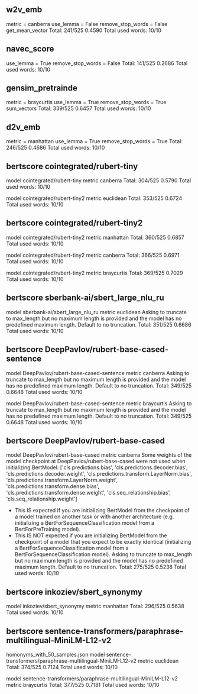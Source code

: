 ## w2v_emb
metric = canberra
use_lemma = False
remove_stop_words = False
get_mean_vector
Total: 241/525 0.4590
Total used words: 10/10

## navec_score
use_lemma = True
remove_stop_words = False
Total: 141/525 0.2686
Total used words: 10/10

## gensim_pretrainde
metric = braycurtis
use_lemma = True
remove_stop_words = True
sum_vectors
Total: 339/525 0.6457
Total used words: 10/10

## d2v_emb
metric = manhattan
use_lemma = True
remove_stop_words = True
Total: 246/525 0.4686
Total used words: 10/10


## bertscore cointegrated/rubert-tiny

model cointegrated/rubert-tiny
metric canberra
Total: 304/525 0.5790
Total used words: 10/10

model cointegrated/rubert-tiny2
metric euclidean
Total: 353/525 0.6724
Total used words: 10/10

## bertscore cointegrated/rubert-tiny2
model cointegrated/rubert-tiny2
metric manhattan
Total: 360/525 0.6857
Total used words: 10/10

model cointegrated/rubert-tiny2
metric canberra
Total: 366/525 0.6971
Total used words: 10/10

model cointegrated/rubert-tiny2
metric braycurtis
Total: 369/525 0.7029
Total used words: 10/10

## bertscore sberbank-ai/sbert_large_nlu_ru
model sberbank-ai/sbert_large_nlu_ru
metric euclidean
Asking to truncate to max_length but no maximum length is provided and the model has no predefined maximum length. Default to no truncation.
Total: 351/525 0.6686
Total used words: 10/10


## bertscore DeepPavlov/rubert-base-cased-sentence

model DeepPavlov/rubert-base-cased-sentence
metric canberra
Asking to truncate to max_length but no maximum length is provided and the model has no predefined maximum length. Default to no truncation.
Total: 349/525 0.6648
Total used words: 10/10

model DeepPavlov/rubert-base-cased-sentence
metric braycurtis
Asking to truncate to max_length but no maximum length is provided and the model has no predefined maximum length. Default to no truncation.
Total: 349/525 0.6648
Total used words: 10/10

## bertscore DeepPavlov/rubert-base-cased

model DeepPavlov/rubert-base-cased
metric canberra
Some weights of the model checkpoint at DeepPavlov/rubert-base-cased were not used when initializing BertModel: ['cls.predictions.bias', 'cls.predictions.decoder.bias', 'cls.predictions.decoder.weight', 'cls.predictions.transform.LayerNorm.bias', 'cls.predictions.transform.LayerNorm.weight', 'cls.predictions.transform.dense.bias', 'cls.predictions.transform.dense.weight', 'cls.seq_relationship.bias', 'cls.seq_relationship.weight']
- This IS expected if you are initializing BertModel from the checkpoint of a model trained on another task or with another architecture (e.g. initializing a BertForSequenceClassification model from a BertForPreTraining model).
- This IS NOT expected if you are initializing BertModel from the checkpoint of a model that you expect to be exactly identical (initializing a BertForSequenceClassification model from a BertForSequenceClassification model).
Asking to truncate to max_length but no maximum length is provided and the model has no predefined maximum length. Default to no truncation.
Total: 275/525 0.5238
Total used words: 10/10


## bertscore inkoziev/sbert_synonymy

model inkoziev/sbert_synonymy
metric manhattan
Total: 296/525 0.5638
Total used words: 10/10

## bertscore sentence-transformers/paraphrase-multilingual-MiniLM-L12-v2

homonyms_with_50_samples.json
model sentence-transformers/paraphrase-multilingual-MiniLM-L12-v2
metric euclidean
Total: 374/525 0.7124
Total used words: 10/10

model sentence-transformers/paraphrase-multilingual-MiniLM-L12-v2
metric braycurtis
Total: 377/525 0.7181
Total used words: 10/10


